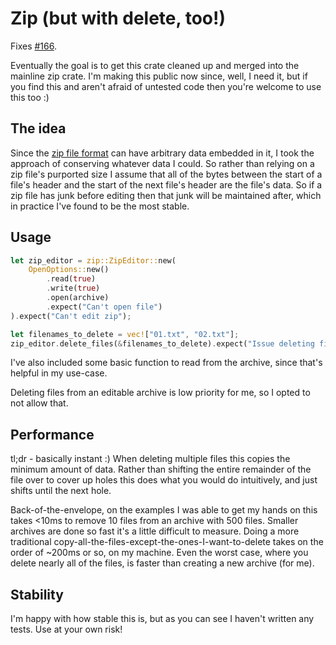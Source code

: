 # Zip (but with delete, too!)

Fixes [#166](https://github.com/zip-rs/zip2/issues/166).

Eventually the goal is to get this crate cleaned up and merged into the mainline zip crate. I'm making this public now since, well, I need it, but if you find this and aren't afraid of untested code then you're welcome to use this too :)

## The idea

Since the [zip file format](https://en.wikipedia.org/wiki/ZIP_(file_format)) can have arbitrary data embedded in it, I took the approach of conserving whatever data I could. So rather than relying on a zip file's purported size I assume that all of the bytes between the start of a file's header and the start of the next file's header are the file's data. So if a zip file has junk before editing then that junk will be maintained after, which in practice I've found to be the most stable.

## Usage

```rust
let zip_editor = zip::ZipEditor::new(
    OpenOptions::new()
        .read(true)
        .write(true)
        .open(archive)
        .expect("Can't open file")
).expect("Can't edit zip");

let filenames_to_delete = vec!["01.txt", "02.txt"];
zip_editor.delete_files(&filenames_to_delete).expect("Issue deleting files");
```

I've also included some basic function to read from the archive, since that's helpful in my use-case.

Deleting files from an editable archive is low priority for me, so I opted to not allow that.

## Performance

tl;dr - basically instant :) When deleting multiple files this copies the minimum amount of data. Rather than shifting the entire remainder of the file over to cover up holes this does what you would do intuitively, and just shifts until the next hole.

Back-of-the-envelope, on the examples I was able to get my hands on this takes <10ms to remove 10 files from an archive with 500 files. Smaller archives are done so fast it's a little difficult to measure. Doing a more traditional copy-all-the-files-except-the-ones-I-want-to-delete takes on the order of ~200ms or so, on my machine. Even the worst case, where you delete nearly all of the files, is faster than creating a new archive (for me).

## Stability

I'm happy with how stable this is, but as you can see I haven't written any tests. Use at your own risk!

